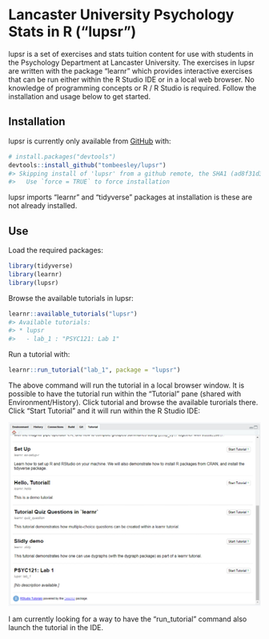
<!-- README.md is generated from README.Rmd. Please edit that file -->

# Lancaster University Psychology Stats in R (“lupsr”)

<!-- badges: start -->

<!-- badges: end -->

lupsr is a set of exercises and stats tuition content for use with
students in the Psychology Department at Lancaster University. The
exercises in lupsr are written with the package “learnr” which provides
interactive exercises that can be run either within the R Studio IDE or
in a local web browser. No knowledge of programming concepts or R / R
Studio is required. Follow the installation and usage below to get
started.

## Installation

lupsr is currently only available from [GitHub](https://github.com/)
with:

``` r
# install.packages("devtools")
devtools::install_github("tombeesley/lupsr")
#> Skipping install of 'lupsr' from a github remote, the SHA1 (ad8f31d3) has not changed since last install.
#>   Use `force = TRUE` to force installation
```

lupsr imports “learnr” and “tidyverse” packages at installation is these
are not already installed.

## Use

Load the required packages:

``` r
library(tidyverse)
library(learnr)
library(lupsr)
```

Browse the available tutorials in lupsr:

``` r
learnr::available_tutorials("lupsr")
#> Available tutorials:
#> * lupsr
#>   - lab_1 : "PSYC121: Lab 1"
```

Run a tutorial with:

``` r
learnr::run_tutorial("lab_1", package = "lupsr")
```

The above command will run the tutorial in a local browser window. It is
possible to have the tutorial run within the “Tutorial” pane (shared
with Environment/History). Click tutorial and browse the available
turorials there. Click “Start Tutorial” and it will run within the R
Studio IDE:

![The Tutorial Pane](media/tutorial_pane.png)

I am currently looking for a way to have the “run\_tutorial” command
also launch the tutorial in the IDE.

